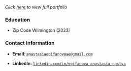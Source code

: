 <link rel="stylesheet" type="text/css" media="all" href="./style.css" />

<!-- ![](https://github-readme-stats.vercel.app/api/top-langs/?username=deanofwalls&hide=roff,tsql,html,css,javascript,c,c%2B%2B,MATLAB,perl&theme=tokyonight)<br> -->

<!-- <img alt="deanOfWalls GitHub stats" src="https://github-readme-stats.vercel.app/api?username=deanOfWalls&hide_rank=true&hide=stars,contribs&show_icons=true&theme=react"> -->




_Click [here](https://deanofwalls.github.io/deanOfWalls/resume.html) to view full portfolio_


### Education
* Zip Code Wilmington (2023)


### Contact Information
* **Email**: [`anastasiaepifanovaae@gmail.com`](anastasiaepifanovaae@gmail.com)
<!-- * **Website:** [`http://deanwalls.com`](http://deanwalls.com) -->
* **LinkedIn:** [`linkedin.com/in/epifanova-anastasia-nastya`](https://www.linkedin.com/in/epifanova-anastasia-nastya)
